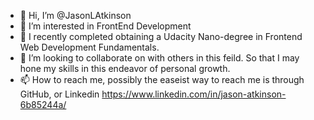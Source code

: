 - 👋 Hi, I’m @JasonLAtkinson
- 👀 I’m interested in FrontEnd Development 
- 🌱 I recently completed obtaining a Udacity Nano-degree in Frontend Web Development Fundamentals.
- 💞️ I’m looking to collaborate on with others in this feild. So that I may hone my skills in this endeavor of personal growth.  
- 📫 How to reach me, possibly the easeist way to reach me is through GitHub, or Linkedin https://www.linkedin.com/in/jason-atkinson-6b85244a/

<!---
JayFrontEndKing/JayFrontEndKing is a ✨ special ✨ repository because its `README.md` (this file) appears on your GitHub profile.
You can click the Preview link to take a look at your changes.
--->
